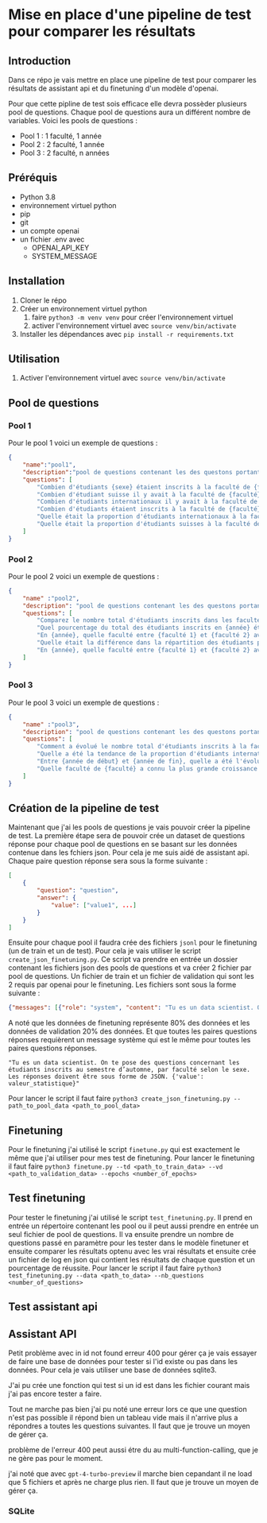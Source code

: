 # Mise en place d'une pipeline de test pour comparer les résultats

## Introduction

Dans ce répo je vais mettre en place une pipeline de test pour comparer les résultats de assistant api et du finetuning d'un modèle d'openai.

Pour que cette pipline de test sois efficace elle devra possèder plusieurs pool de questions. Chaque pool de questions aura un différent nombre de variables. Voici les pools de questions :

- Pool 1 : 1 faculté, 1 année
- Pool 2 : 2 faculté, 1 année
- Pool 3 : 2 faculté, n années

## Préréquis

- Python 3.8
- environnement virtuel python
- pip
- git
- un compte openai
- un fichier .env avec
  - OPENAI_API_KEY
  - SYSTEM_MESSAGE

## Installation

1. Cloner le répo
2. Créer un environnement virtuel python
   1. faire `python3 -m venv venv` pour créer l'environnement virtuel
   2. activer l'environnement virtuel avec `source venv/bin/activate`
3. Installer les dépendances avec `pip install -r requirements.txt`

## Utilisation

1. Activer l'environnement virtuel avec `source venv/bin/activate`

## Pool de questions

### Pool 1

Pour le pool 1 voici un exemple de questions :

```json
{
    "name":"pool1",
    "description":"pool de questions contenant les des questons portant sur une seule faculté et une seule année",
    "questions": [
        "Combien d'étudiants {sexe} étaient inscrits à la faculté de {faculté} en {année} ?",
        "Combien d'étudiant suisse il y avait à la faculté de {faculté} en {année} ?",
        "Combien d'étudiants internationaux il y avait à la faculté de {faculté} en {année} ?",
        "Combien d'étudiants étaient inscrits à la faculté de {faculté} en {année} ?",
        "Quelle était la proportion d'étudiants internationaux à la faculté de {faculté} en {année} ?",
        "Quelle était la proportion d'étudiants suisses à la faculté de {faculté} en {année} ?"
    ]
}
```

### Pool 2

Pour le pool 2 voici un exemple de questions :

```json
{
    "name" :"pool2",
    "description": "pool de questions contenant les des questons portant sur plusieurs facultés et une seule année",
    "questions": [
        "Comparez le nombre total d'étudiants inscrits dans les facultés de {faculté 1} et {faculté 2} en {année}.",
        "Quel pourcentage du total des étudiants inscrits en {année} était représenté par les étudiants de {faculté 1} et {faculté 2} respectivement ?", 
        "En {année}, quelle faculté entre {faculté 1} et {faculté 2} avait la plus grande proportion d'étudiants internationaux ?",
        "Quelle était la différence dans la répartition des étudiants par sexe entre les facultés de {faculté 1} et {faculté 2} en {année} ?",
        "En {année}, quelle faculté entre {faculté 1} et {faculté 2} avait une plus grande diversité de nationalités parmi les étudiants inscrits ?"
    ]
}
```

### Pool 3

Pour le pool 3 voici un exemple de questions :

```json
{
    "name" :"pool3",
    "description": "pool de questions contenant les des questons portant sur plusieurs facultés et plusieurs années",
    "questions": [
        "Comment a évolué le nombre total d'étudiants inscrits à la faculté de {faculté} de {année de début} à {année de fin} ?",
        "Quelle a été la tendance de la proportion d'étudiants internationaux à la faculté de {faculté} entre {année de début} et {année de fin} ?",
        "Entre {année de début} et {année de fin}, quelle a été l'évolution de la répartition des étudiants par sexe à la faculté de {faculté} ?",
        "Quelle faculté de {faculté} a connu la plus grande croissance en termes de nombre d'étudiants de {année de début} à {année de fin} ?"
    ]
}
```

## Création de la pipeline de test

Maintenant que j'ai les pools de questions je vais pouvoir créer la pipeline de test. La première étape sera de pouvoir crée un dataset de questions réponse pour chaque pool de questions en se basant sur les données contenue dans les fchiers json. Pour cela je me suis aidé de assistant api. Chaque paire question réponse sera sous la forme suivante :

```json
[
    {
        "question": "question",
        "answer": {
            "value": ["value1", ...]
        }
    }
]
```

Ensuite pour chaque pool il faudra crée des fichiers `jsonl` pour le finetuning (un de train et un de test). Pour cela je vais utiliser le script `create_json_finetuning.py`. Ce script va prendre en entrée un dossier contenant les fichiers json des pools de questions et va créer 2 fichier par pool de questions. Un fichier de train et un fichier de validation qui sont les 2 requis par openai pour le finetuning. Les fichiers sont sous la forme suivante :

```json
{"messages": [{"role": "system", "content": "Tu es un data scientist. On te pose des questions concernant les étudiants inscrits au semestre d’automne, par faculté selon le sexe. Les réponses doivent être sous forme de JSON. {'value': valeur_statistique}"}, {"role": "user", "content": "Quelle était la proportion d'étudiants internationaux à la faculté de HEC en 2016 ?"}, {"role": "assistant", "content": "{'value': 0.4126}"}]}
```

A noté que les données de finetuning représente 80% des données et les données de validation 20% des données. Et que toutes les paires questions réponses requièrent un message système qui est le même pour toutes les paires questions réponses.

`"Tu es un data scientist. On te pose des questions concernant les étudiants inscrits au semestre d’automne, par faculté selon le sexe. Les réponses doivent être sous forme de JSON. {'value': valeur_statistique}"`

Pour lancer le script il faut faire `python3 create_json_finetuning.py --path_to_pool_data <path_to_pool_data>`

## Finetuning

Pour le finetuning j'ai utilisé le script `finetune.py` qui est exactement le même que j'ai utiliser pour mes test de finetuning. Pour lancer le finetuning il faut faire `python3 finetune.py --td <path_to_train_data> --vd <path_to_validation_data> --epochs <number_of_epochs>`

## Test finetuning

Pour tester le finetuning j'ai utilisé le script `test_finetuning.py`. Il prend en entrée un répertoire contenant les pool ou il peut aussi prendre en entrée un seul fichier de pool de questions. Il va ensuite prendre un nombre de questions passé en paramètre pour les tester dans le modèle finetuner et ensuite comparer les résultats optenu avec les vrai résultats et ensuite crée un fichier de log en json qui contient les résultats de chaque question et un pourcentage de réussite. Pour lancer le script il faut faire `python3 test_finetuning.py --data <path_to_data> --nb_questions <number_of_questions>`

## Test assistant api

## Assistant API

Petit problème avec in id not found erreur 400 pour gérer ça je vais essayer de faire une base de données pour tester si l'id existe ou pas dans les données. Pour cela je vais utiliser une base de données sqlite3.

J'ai pu crée une fonction qui test si un id est dans les fichier courant mais j'ai pas encore tester a faire.

Tout ne marche pas bien j'ai pu noté une erreur lors ce que une question n'est pas possible il répond bien un tableau vide mais il n'arrive plus a répondres a toutes les questions suivantes. Il faut que je trouve un moyen de gérer ça.

problème de l'erreur 400 peut aussi étre du au multi-function-calling, que je ne gère pas pour le moment.

j'ai noté que avec `gpt-4-turbo-preview` il marche bien cepandant il ne load que 5 fichiers et après ne charge plus rien. Il faut que je trouve un moyen de gérer ça.

### SQLite
